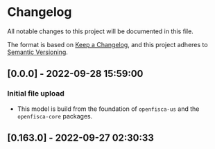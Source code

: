 # Changelog

All notable changes to this project will be documented in this file.

The format is based on [Keep a Changelog](https://keepachangelog.com/en/1.0.0/),
and this project adheres to [Semantic Versioning](https://semver.org/spec/v2.0.0.html).

## [0.0.0] - 2022-09-28 15:59:00

### Initial file upload

- This model is build from the foundation of `openfisca-us` and the `openfisca-core` packages.

## [0.163.0] - 2022-09-27 02:30:33

